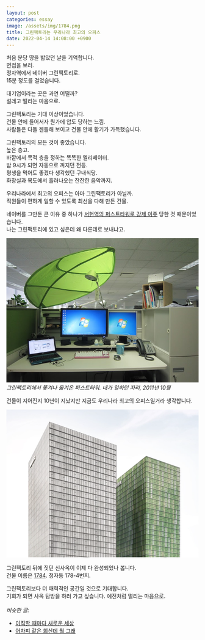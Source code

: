 ```yaml
---
layout: post
categories: essay
image: /assets/img/1784.png
title: 그린팩토리는 우리나라 최고의 오피스
date: 2022-04-14 14:08:00 +0900
---
```


처음 분당 땅을 밟았던 날을 기억합니다.  
면접을 보러.  
정자역에서 네이버 그린팩토리로.  
15분 정도를 걸었습니다.

대기업이라는 곳은 과연 어떨까?  
설레고 떨리는 마음으로.

그린팩토리는 기대 이상이었습니다.  
건물 안에 들어서자 뭔가에 압도 당하는 느낌.  
사람들은 다들 젠틀해 보이고 건물 안에 활기가 가득했습니다.

그린팩토리의 모든 것이 좋았습니다.  
높은 층고.  
바깥에서 목적 층을 정하는 똑똑한 엘리베이터.  
밤 9시가 되면 자동으로 꺼지던 전등.  
평생을 먹어도 좋겠다 생각했던 구내식당.  
화장실과 복도에서 흘러나오는 잔잔한 음악까지.

우리나라에서 최고의 오피스는 아마 그린팩토리가 아닐까.  
직원들이 편하게 일할 수 있도록 최선을 다해 만든 건물.

네이버를 그만둔 큰 이유 중 하나가 [서현역의 퍼스트타워로 강제 이주](/essay/2022/04/17/nhn-to-nbp.html) 당한 것 때문이었습니다.  
나는 그린팩토리에 있고 싶은데 왜 다른데로 보내냐고.

![퍼스트타워 서현](/assets/img/first_tower.jpg)  
*그린팩토리에서 쫓겨나 옮겨온 퍼스트타워. 내가 일하던 자리, 2011년 10월*

건물이 지어진지 10년이 지났지만 지금도 우리나라 최고의 오피스일거라 생각합니다.

![네이버 신사옥 1784](/assets/img/1784.png)

그린팩토리 뒤에 짓던 신사옥이 이제 다 완성되었나 봅니다.  
건물 이름은 [1784](https://www.navercorp.com/naver/1784). 정자동 178-4번지.

그린팩토리보다 더 매력적인 공간일 것으로 기대합니다.  
기회가 되면 사옥 탐방을 하러 가고 싶습니다. 예전처럼 떨리는 마음으로.
<br>
<br>
*비슷한 글:*
* [이직할 때마다 새로운 세상](/essay/2022/01/19/move-company.html)
* [어차피 같은 회산데 뭘 그래](/essay/2022/04/17/nhn-to-nbp.html)
